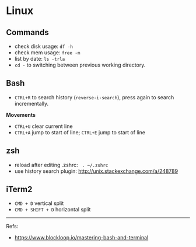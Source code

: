 # Linux

## Commands
- check disk usage: `df -h`
- check mem usage: `free -m`
- list by date: `ls -trla`
- `cd -` to switching between previous working directory.

## Bash
- `CTRL+R` to search history (`reverse-i-search`), press again to search incrementally.

**Movements**
- `CTRL+U` clear current line
- `CTRL+A` jump to start of line; `CTRL+E` jump to start of line


## zsh
- reload after editing .zshrc: ` . ~/.zshrc`
- use history search plugin: http://unix.stackexchange.com/a/248789

## iTerm2
- `CMD + D` vertical split
- `CMD + SHIFT + D` horizontal split

---

Refs:
- https://www.blockloop.io/mastering-bash-and-terminal
